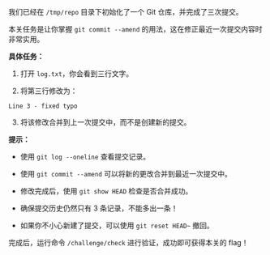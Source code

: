 我们已经在 `/tmp/repo` 目录下初始化了一个 Git 仓库，并完成了三次提交。

本关任务是让你掌握 `git commit --amend` 的用法，这在修正最近一次提交内容时非常实用。

**具体任务：**

1. 打开 `log.txt`，你会看到三行文字。

2. 将第三行修改为：  

```
Line 3 - fixed typo
```

3. 将该修改合并到上一次提交中，而不是创建新的提交。

**提示：**

- 使用 `git log --oneline` 查看提交记录。

- 使用 `git commit --amend` 可以将新的更改合并到最近一次提交中。

- 修改完成后，使用 `git show HEAD` 检查是否合并成功。

- 确保提交历史仍然只有 3 条记录，不能多出一条！

- 如果你不小心新建了提交，可以使用 `git reset HEAD~` 撤回。

完成后，运行命令 `/challenge/check` 进行验证，成功即可获得本关的 flag！